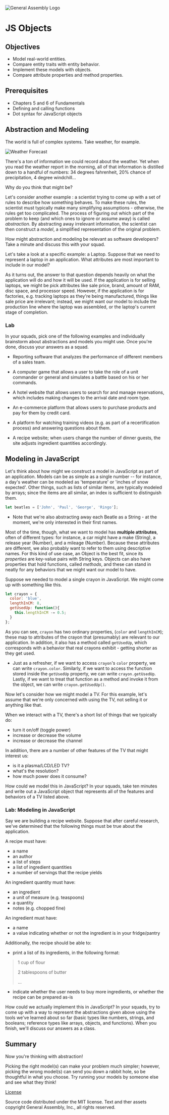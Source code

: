 ![General Assembly Logo](http://i.imgur.com/ke8USTq.png)

# JS Objects

## Objectives

-   Model real-world entities.
-   Compare entity traits with entity behavior.
-   Implement these models with objects.
-   Compare attribute properties and method properties.

## Prerequisites

-   Chapters 5 and 6 of Fundamentals
-   Defining and calling functions
-   Dot syntax for JavaScript objects

## Abstraction and Modeling

The world is full of complex systems. Take weather, for example.

![Weather Forecast](https://upload.wikimedia.org/wikipedia/commons/c/c0/NOAA_Wavewatch_III_Sample_Forecast.gif)

There's a ton of information we could record about the weather. Yet when you
read the weather report in the morning, all of that information is distilled
down to a handful of numbers: 34 degrees fahrenheit, 20% chance of
precipitation, 4 degree windchill...

<!-- Stop & Jot -->
Why do you think that might be?

Let's consider another example : a scientist trying to come up with a set of
rules to describe how something behaves. To make these rules, the scientist must
typically make many simplifying assumptions - otherwise, the rules get too
complicated. The process of figuring out which part of the problem to keep (and
which ones to ignore or assume away) is called _abstraction_. By abstracting
away irrelevant information, the scientist can then construct a _model_, a
simplified representation of the original problem.

<!-- Think-Pair-Share -->
How might abstraction and modeling be relevant as software developers? Take a
minute and discuss this with your squad.

Let's take a look at a specific example: a Laptop. Suppose that we need to
represent a laptop in an application. What attributes are most important to
include in our model?

As it turns out, the answer to that question depends heavily on what the
application will do and how it will be used. If the application is for selling
laptops, we might be pick attributes like sale price, brand, amount of RAM, disc
space, and processor speed. However, if the application is for factories, e.g.
tracking laptops as they're being manufactured, things like sale price are
irrelevant; instead, we might want our model to include the production line
where the laptop was assembled, or the laptop's current stage of completion.

### Lab

In your squads, pick one of the following examples and individually brainstorm
about abstractions and models you might use. Once you're done, discuss your
answers as a squad.

-   Reporting software that analyzes the performance of different members of a
sales team.

-   A computer game that allows a user to take the role of a unit commander or
general and simulates a battle based on his or her commands.

-   A hotel website that allows users to search for and manage reservations, which
includes making changes to the arrival date and room type.

-   An e-commerce platform that allows users to purchase products and pay for them
 by credit card.

-   A platform for watching training videos (e.g. as part of a recertification
process) and answering questions about them.

-   A recipe website; when users change the number of dinner guests, the site
adjusts ingredient quantities accordingly.

## Modeling in JavaScript

Let's think about how might we construct a model in JavaScript as part of an
application. Models can be as simple as a single number -- for instance, a day's
weather can be modeled as 'temperature' or  'inches of snow expected'. Other
things, such as lists of similar items, are typically modeled by arrays; since
the items are all similar, an index is sufficient to distinguish them.

```javascript
let beatles = ['John', 'Paul', 'George', 'Ringo'];
```

-   Note that we're also abstracting away each Beatle as a String - at the moment,
we're only interested in their first names.

Most of the time, though, what we want to model has **multiple attributes**,
often of different types: for instance, a car might have a make (String), a
release year (Number), and a mileage (Number). Because these attributes are
different, we also probably want to refer to them using descriptive names. For
this kind of use case, an Object is the best fit, since its _properties_ are
key-value pairs with String keys. Objects can also have properties that hold
functions, called _methods_, and these can stand in neatly for any behaviors
that we might want our model to have.

Suppose we needed to model a single crayon in JavaScript. We might come up with
something like this.

```javascript
let crayon = {
  color: 'blue',
  lengthInCM: 8,
  getUsedUp: function(){
    this.lengthInCM -= 0.5;
  }
};
```

As you can see, `crayon` has two ordinary properties, (`color` and
`lengthInCM`); these map to attributes of the crayon that (presumably) are
relevant to our application. In addition, it also has a method called
`getUsedUp`, which corresponds with a behavior that real crayons exhibit -
getting shorter as they get used.

-   Just as a refresher, if we want to access `crayon`'s `color` property, we can
write `crayon.color`. Similarly, if we want to access the function stored inside
the `getUsedUp` property, we can write `crayon.getUsedUp`. Lastly, if we want to
treat that function as a method and invoke it from the object, we can write
`crayon.getUsedUp()`.

Now let's consider how we might model a TV. For this example, let's assume that
we're only concerned with using the TV, not selling it or anything like that.

When we interact with a TV, there's a short list of things that we typically do:

-   turn it on/off (toggle power)
-   increase or decrease the volume
-   increase or decrease the channel

In addition, there are a number of other features of the TV that might interest
us:

-   is it a plasma/LCD/LED TV?
-   what's the resolution?
-   how much power does it consume?

How could we model this in JavaScript? In your squads, take ten minutes and
write out a JavaScript object that represents all of the features and behaviors
of a TV listed above.

### Lab: Modeling in JavaScript

Say we are building a recipe website. Suppose that after careful research, we've
determined that the following things must be true about the application.

A recipe must have:

-   a name
-   an author
-   a list of steps
-   a list of ingredient quantities
-   a number of servings that the recipe yields

An ingredient quantity must have:

-   an ingredient
-   a unit of measure (e.g. teaspoons)
-   a quantity
-   notes (e.g. chopped fine)

An ingredient must have:

-   a name
-   a value indicating whether or not the ingredient is in your fridge/pantry

Additionally, the recipe should be able to:

-   print a list of its ingredients, in the following format:

> 1 cup of flour
>
> 2 tablespoons of butter
>
> ...

-   indicate whether the user needs to buy more ingredients, or whether the recipe
can be prepared as-is

How could we actually implement this in JavaScript? In your squads, try to come
up with a way to represent the abstractions given above using the tools we've
learned about so far (basic types like numbers, strings, and booleans; reference
types like arrays, objects, and functions). When you finish, we'll discuss our
answers as a class.

## Summary

Now you're thinking with abstraction!

Picking the right model(s) can make your problem much simpler; however, picking
the wrong model(s) can send you down a rabbit hole, so be thoughtful in what you
choose. Try running your models by someone else and see what they think!

[License](LICENSE)

Source code distributed under the MIT license. Text and ther assets copyright
General Assembly, Inc., all rights reserved.
